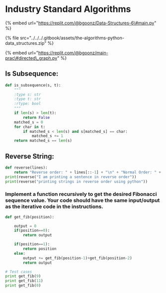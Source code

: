 # Industry Standard Algorithms

{% embed url="https://replit.com/@bgoonz/Data-Structures-6\#main.py" %}



{% file src="../../../.gitbook/assets/the-algorithms-python-data\_structures.zip" %}







{% embed url="https://replit.com/@bgoonz/main-prac\#directed\_graph.py" %}



## Is Subsequence:

```python
def is_subsequence(s, t):
    """
    :type s: str
    :type t: str
    :rtype: bool
    """
    if len(s) > len(t):
        return False
    matched_s = 0
    for char in t:
        if matched_s < len(s) and s[matched_s] == char:
            matched_s += 1
    return matched_s == len(s)
```





## Reverse String:

```python
def reverse(lines):
    return "Reverse order: " + lines[::-1] + "\n" + "Normal Order: " + lines
print(reverse("I am printing a sentence in reverse order"))
print(reverse("printing strings in reverse order using python"))
```



### Implement a function recursively to get the desired Fibonacci sequence value. Your code should have the same input/output as the iterative code in the instructions.



```python
def get_fib(position):

    output = 0
    if(position==0):
        return output

    if(position==1):
        return position
    else:
        output += get_fib(position-1)+get_fib(position-2)
        return output

# Test cases
print get_fib(9)
print get_fib(11)
print get_fib(0)

```

